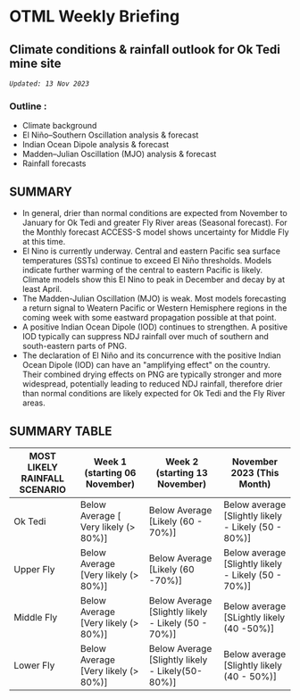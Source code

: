 # OTML Weekly Briefing
## Climate conditions & rainfall outlook for Ok Tedi mine site

*`Updated: 13 Nov 2023`*

### Outline :
 - Climate background 
 - El Niño–Southern Oscillation analysis & forecast 
 - Indian Ocean Dipole analysis & forecast 
 - Madden–Julian Oscillation (MJO) analysis & forecast 
 - Rainfall forecasts

## SUMMARY 
- In general, drier than normal conditions are expected from November to January for Ok Tedi and greater Fly River areas (Seasonal forecast). For the Monthly forecast ACCESS-S model shows uncertainty for Middle Fly at this time. 
- El Nino is currently underway. Central and eastern Pacific sea surface temperatures (SSTs) continue to exceed El Niño thresholds. Models indicate further warming of the central to eastern Pacific is likely. Climate models show this El Nino to peak in December and decay by at least April.
- The Madden-Julian Oscillation (MJO) is weak. Most models forecasting a return signal to Weatern Pacific or Western Hemisphere regions in the coming week with some eastward propagation possible at that point.
- A positive Indian Ocean Dipole (IOD) continues to strengthen. A positive IOD typically can suppress NDJ rainfall over much of southern and south-eastern parts of PNG.
- The declaration of El Niño and its concurrence with the positive Indian Ocean Dipole (IOD) can have an "amplifying effect" on the country. Their combined drying effects on PNG are typically stronger and more widespread, potentially leading to reduced NDJ rainfall, therefore drier than normal conditions are likely expected for Ok Tedi and the Fly River areas.

## SUMMARY TABLE
| MOST LIKELY RAINFALL SCENARIO | Week 1 (starting  06 November) | Week 2 (starting 13 November) | November 2023 (This Month) |
| ------ | ------ | ------ | ------ |
| Ok Tedi| Below Average [ Very likely (> 80%)] | Below Average [Likely (60 - 70%)] | Below average [Slightly likely - Likely (50 - 80%)] |
| Upper Fly | Below Average [Very likely (> 80%)] | Below Average [Likely (60 -70%)] | Below average [Slightly likely - Likely (50 - 70%)] |
| Middle Fly | Below Average [Very likely (> 80%)] | Below Average [Slightly likely - Likely (50 - 70%)] | Below average [SLightly likely (40 -50%)] |
| Lower Fly | Below Average [Very likely (> 80%)] | Below Average [Slightly likely - Likely(50-80%)] | Below average [Slightly likely (40 - 50%)] |
